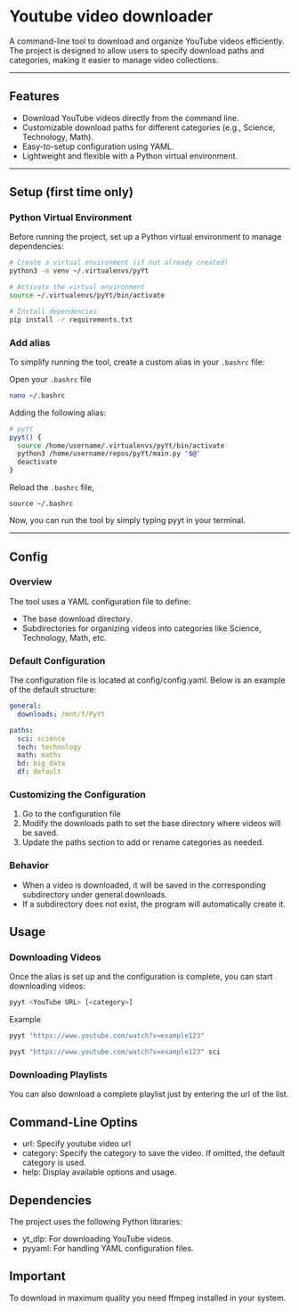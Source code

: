 # Youtube video downloader

A command-line tool to download and organize YouTube videos efficiently. The project is designed to allow users to specify download paths and categories, making it easier to manage video collections.

---

## Features
- Download YouTube videos directly from the command line.
- Customizable download paths for different categories (e.g., Science, Technology, Math).
- Easy-to-setup configuration using YAML.
- Lightweight and flexible with a Python virtual environment.

---

## Setup (first time only)
### Python Virtual Environment
Before running the project, set up a Python virtual environment to manage dependencies:
```bash
# Create a virtual environment (if not already created)
python3 -m venv ~/.virtualenvs/pyYt

# Activate the virtual environment
source ~/.virtualenvs/pyYt/bin/activate

# Install dependencies
pip install -r requirements.txt
```


### Add alias
To simplify running the tool, create a custom alias in your `.bashrc` file:

Open your `.bashrc` file
```bash
nano ~/.bashrc
```

Adding the following alias:
```bash
# pyYt
pyyt() {
  source /home/username/.virtualenvs/pyYt/bin/activate
  python3 /home/username/repos/pyYt/main.py "$@"
  deactivate
}
```

Reload the `.bashrc` file,
```
source ~/.bashrc
```

Now, you can run the tool by simply typing pyyt in your terminal.

---

## Config
### Overview
The tool uses a YAML configuration file to define:
- The base download directory.
- Subdirectories for organizing videos into categories like Science, Technology, Math, etc.

### Default Configuration
The configuration file is located at config/config.yaml. Below is an example of the default structure:

```yaml
general:
  downloads: /mnt/f/PyYt

paths:
  sci: science
  tech: technology
  math: maths
  bd: big_data
  df: default

```

### Customizing the Configuration
1. Go to the configuration file
2. Modify the downloads path to set the base directory where videos will be saved.
3. Update the paths section to add or rename categories as needed.

### Behavior
- When a video is downloaded, it will be saved in the corresponding subdirectory under general.downloads.
- If a subdirectory does not exist, the program will automatically create it.

## Usage
### Downloading Videos
Once the alias is set up and the configuration is complete, you can start downloading videos:
```bash
pyyt <YouTube URL> [<category>]
```

Example
```bash
pyyt "https://www.youtube.com/watch?v=example123"
```
```bash
pyyt "https://www.youtube.com/watch?v=example123" sci
```

### Downloading Playlists
You can also download a complete playlist just by entering the url of the list.

## Command-Line Optins
- url: Specify youtube video url
- category: Specify the category to save the video. If omitted, the default category is used.
- help: Display available options and usage.

## Dependencies
The project uses the following Python libraries:
- yt_dlp: For downloading YouTube videos.
- pyyaml: For handling YAML configuration files.

## Important
To download in maximum quality you need ffmpeg installed in your system.